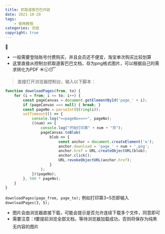 ```yaml
---
title: 抓取道客巴巴内容
date: 2021-10-20
tags: 
    - 使用教程
categories: 总结
copyright: true
---
```


:pushpin:

- 一般需要登陆账号付费购买，并且会员还不便宜，淘宝单次购买比较划算
- 这里直接从控制台抓取道客巴巴文档，存为png格式图片，可以根据自己的需求转化为PDF
:sunny::clock930::sleeping:
<!--more-->

> 直接打开浏览器控制台，输入以下脚本：

```` Javascript
function downloadPages(from, to) {
    for (i = from; i <= to; i++) {
        const pageCanvas = document.getElementById('page_' + i);
        if (pageCanvas === null) { break; }
        const pageNo = parseInt(String(i));
        setTimeout(() => {
            console.log("==pageNo==>>", pageNo);
            ((num) => {
                console.log("开始打印第" + num + "页");
                pageCanvas.toBlob(
                    blob => {
                        const anchor = document.createElement('a');
                        anchor.download = 'page_' + num + '.png';
                        anchor.href = URL.createObjectURL(blob);
                        anchor.click();
                        URL.revokeObjectURL(anchor.href);
                    }
                );
            })(pageNo);
        }, 500 * pageNo);
    }
}
````

`downloadPages(page_from, page_to);` 例如打印第3~5页即输入`downloadPages(3, 5);`

- 图片会由浏览器直接下载，可能会提示是否允许连续下载多个文件，同意即可
- 需要注意：:heavy_exclamation_mark:要提前浏览全部文档，等待浏览器加载成功，否则将保存为纯黑无内容的图片
